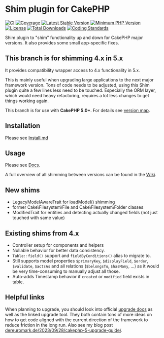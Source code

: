 # Shim plugin for CakePHP
[![CI](https://github.com/dereuromark/cakephp-shim/workflows/CI/badge.svg?branch=master)](https://github.com/dereuromark/cakephp-shim/actions?query=workflow%3ACI+branch%3Amaster)
[![Coverage](https://codecov.io/gh/dereuromark/cakephp-shim/branch/master/graph/badge.svg)](https://codecov.io/gh/dereuromark/cakephp-shim)
[![Latest Stable Version](https://poser.pugx.org/dereuromark/cakephp-shim/v/stable.svg)](https://packagist.org/packages/dereuromark/cakephp-shim)
[![Minimum PHP Version](https://img.shields.io/badge/php-%3E%3D%208.1-8892BF.svg)](https://php.net/)
[![License](https://poser.pugx.org/dereuromark/cakephp-shim/license.svg)](https://packagist.org/packages/dereuromark/cakephp-shim)
[![Total Downloads](https://poser.pugx.org/dereuromark/cakephp-shim/d/total.svg)](https://packagist.org/packages/dereuromark/cakephp-shim)
[![Coding Standards](https://img.shields.io/badge/cs-PSR--2--R-yellow.svg)](https://github.com/php-fig-rectified/fig-rectified-standards)

Shim plugin to "shim" functionality up and down for CakePHP major versions.
It also provides some small app-specific fixes.

## This branch is for shimming 4.x in 5.x
It provides compatibility wrapper access to 4.x functionality in 5.x.

This is mainly useful when upgrading large applications to the next major framework version.
Tons of code needs to be adjusted, using this Shim plugin quite a few lines less need to be touched.
Especially the ORM layer, which would need heavy refactoring, requires a lot less changes to get things working again.

This branch is for use with **CakePHP 5.0+**. For details see [version map](https://github.com/dereuromark/cakephp-shim/wiki#cakephp-version-map).

## Installation
Please see [Install.md](docs/Install.md)

## Usage
Please see [Docs](docs/README.md).

A full overview of all shimming between versions can be found in the [Wiki](https://github.com/dereuromark/cakephp-shim/wiki).

## New shims
- LegacyModelAwareTrait for loadModel() shimming
- former Cake\Filesystem\File and Cake\Filesystem\Folder classes
- ModifiedTrait for entities and detecting actually changed fields (not just touched with same value)

## Existing shims from 4.x
- Controller setup for components and helpers
- Nullable behavior for better data consistency.
- `Table::field()` support and `fieldByConditions()` alias to migrate to.
- Still supports model properties `$primaryKey`, `$displayField`, `$order`, `$validate`, `$actsAs` and all
relations (`$belongsTo`, `$hasMany`, ...) as it would be very time-consuming to
manually adjust all those.
- Auto-adds Timestamp behavior if `created` or `modified` field exists in table.

## Helpful links
When planning to upgrade, you should look into official [upgrade docs](https://book.cakephp.org/5/en/appendices/5-0-upgrade-guide.html) as well as the linked upgrade tool.
They both contain tons of more ideas on how to get code aligned with the current direction of the framework to reduce friction in the long run.
Also see my blog post [dereuromark.de/2023/09/28/cakephp-5-upgrade-guide/](https://www.dereuromark.de/2023/09/28/cakephp-5-upgrade-guide/).
